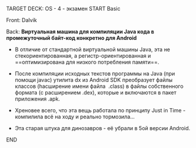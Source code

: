 TARGET DECK: OS - 4 - экзамен
START
Basic

Front: Dalvik

Back: **Виртуальная машина для компиляции Java кода в промежуточный байт-код конкретно для Android**

- В отличие от стандартной виртуальной машины Java, эта не стекориентированная, а регистр-ориентированная и ==оптимизирована для низкого потребления памяти==.

- После компиляции исходных текстов программы на Java (при помощи javac) утилита dx из Android SDK преобразует файлы классов (hасширение имени файла  .class) в файлы собственного формата (с расширением .dex), которые и включаются в пакет приложения .apk.

- Хреновее всего, что эта вещь работала по принципу Just in Time - компилила всё на ходу и реально тормозила...

- Эта старая штука для динозавров - её убрали в 5ой версии Android.
<!--ID: 1663556234107-->
END